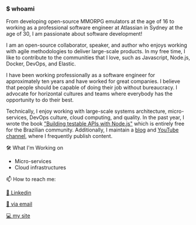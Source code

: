 ### $ whoami

From developing open-source MMORPG emulators at the age of 16 to working as a professional software engineer at Atlassian in Sydney at the age of 30, I am passionate about software development!

I am an open-source collaborator, speaker, and author who enjoys working with agile methodologies to deliver large-scale products. In my free time, I like to contribute to the communities that I love, such as Javascript, Node.js, Docker, DevOps, and Elastic.

I have been working professionally as a software engineer for approximately ten years and have worked for great companies. I believe that people should be capable of doing their job without bureaucracy. I advocate for horizontal cultures and teams where everybody has the opportunity to do their best.

Technically, I enjoy working with large-scale systems architecture, micro-services, DevOps culture, cloud computing, and quality. In the past year, I wrote the book ["Building testable APIs with Node.js"](https://leanpub.com/construindo-apis-testaveis-com-nodejs/) which is entirely free for the Brazilian community. Additionally, I maintain a [blog](https://walde.co/) and [YouTube channel](https://www.youtube.com/user/waldemaneto/videos), where I frequently publish content.

🛠 What I'm Working on
- Micro-services
- Cloud infrastructures

📫 How to reach me:

[💬 Linkedin](https://www.linkedin.com/in/waldemarnt/)

[📧 via email](mailto:waldemarnt@gmail.com)

[💻 my site ](https://walde.co)

